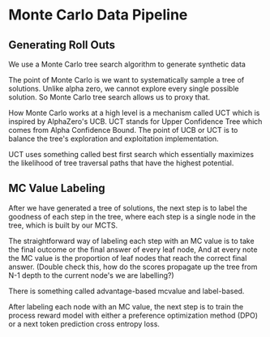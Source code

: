 # Monte Carlo Data Pipeline

## Generating Roll Outs

 We use a Monte Carlo tree search algorithm to generate synthetic data 

The point of Monte Carlo is we want to systematically sample a tree of solutions. Unlike alpha zero, we cannot explore every single possible solution. So Monte Carlo tree search allows us to proxy that.

How Monte Carlo works at a high level is a mechanism called UCT which is inspired by AlphaZero's UCB. UCT stands for Upper Confidence Tree which comes from Alpha Confidence Bound. The point of UCB or UCT is to balance the tree's exploration and exploitation implementation.

UCT uses something called best first search which essentially maximizes the likelihood of tree traversal paths that have the highest potential.

## MC Value Labeling
After we have generated a tree of solutions, the next step is to label the goodness of each step in the tree, where each step is a single node in the tree, which is built by our MCTS.

The straightforward way of labeling each step with an MC value is to take the final outcome or the final answer of every leaf node, And at every note the MC value is the proportion of leaf nodes that reach the correct final answer. (Double check this, how do the scores propagate up the tree from N-1 depth to the current node's we are labelling?)

There is something called advantage-based mcvalue and label-based.

After labeling each node with an MC value, the next step is to train the process reward model with either a preference optimization method (DPO) or a next token prediction cross entropy loss.

